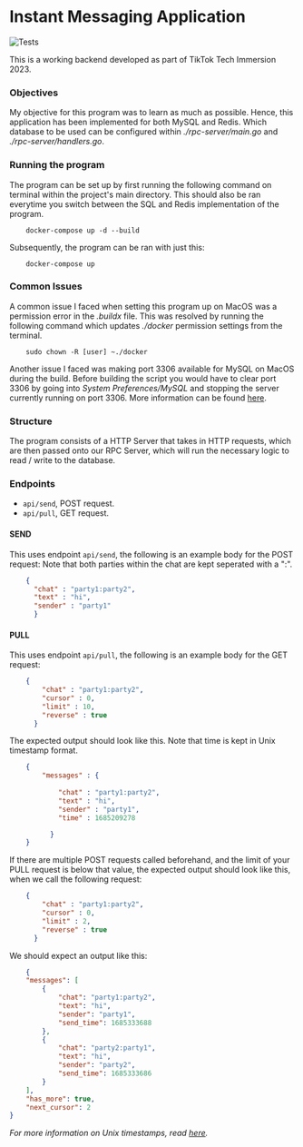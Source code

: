 # Instant Messaging Application

![Tests](https://github.com/TikTokTechImmersion/assignment_demo_2023/actions/workflows/test.yml/badge.svg)

This is a working backend developed as part of TikTok Tech Immersion 2023.

### Objectives
My objective for this program was to learn as much as possible. 
Hence, this application has been implemented for both MySQL and Redis.
Which database to be used can be configured within *./rpc-server/main.go* and *./rpc-server/handlers.go*.

### Running the program
The program can be set up by first running the following command on terminal within the project's main directory.
This should also be ran everytime you switch between the SQL and Redis implementation of the program.
```shell
    docker-compose up -d --build
```

Subsequently, the program can be ran with just this:
```shell
    docker-compose up
```

### Common Issues

A common issue I faced when setting this program up on MacOS was a permission error in the *.buildx* file.
This was resolved by running the following command which updates *./docker* permission settings from the terminal.
```shell
    sudo chown -R [user] ~./docker
```

Another issue I faced was making port 3306 available for MySQL on MacOS during the build. Before building the script you would have to clear port 3306 by going into *System Preferences/MySQL* and stopping the server currently running on port 3306. More information can be found [here](https://stackoverflow.com/questions/54575020/not-able-to-kill-mysql-process-with-kill-9-pid).

### Structure
The program consists of a HTTP Server that takes in HTTP requests, which are then passed onto our RPC Server, which will run the necessary logic to read / write to the database.

### Endpoints
- `api/send`, POST request.
- `api/pull`, GET request.

#### SEND
This uses endpoint `api/send`, the following is an example body for the POST request:
Note that both parties within the chat are kept seperated with a ":".
```json
    {
      "chat" : "party1:party2",
      "text" : "hi",
      "sender" : "party1"
      }
```

#### PULL
This uses endpoint `api/pull`, the following is an example body for the GET request:
```json
    {
        "chat" : "party1:party2",
        "cursor" : 0,
        "limit" : 10,
        "reverse" : true
      }
```

The expected output should look like this. Note that time is kept in Unix timestamp format.
```json
    {
        "messages" : {
            
            "chat" : "party1:party2",
            "text" : "hi",
            "sender" : "party1",
            "time" : 1685209278

          } 
    }
```

If there are multiple POST requests called beforehand, and the limit of your PULL request is below that value, the expected output should look like this, when we call the following request:
```json
    {
        "chat" : "party1:party2",
        "cursor" : 0,
        "limit" : 2,
        "reverse" : true
      }

```

We should expect an output like this:
```json
    {
    "messages": [
        {
            "chat": "party1:party2",
            "text": "hi",
            "sender": "party1",
            "send_time": 1685333688
        },
        {
            "chat": "party2:party1",
            "text": "hi",
            "sender": "party2",
            "send_time": 1685333686
        }
    ],
    "has_more": true,
    "next_cursor": 2
}
```

*For more information on Unix timestamps, read [here](https://unixtimestamp.com).*
